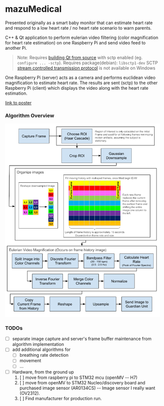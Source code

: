 # mazuMedical

Presented originally as a smart baby monitor that can estimate heart rate and respond to a low heart rate / no heart rate scenario to warn parents.

C++ & Qt application to perform eulerian video filtering (color magnification for heart rate estimation) on one Raspberry Pi and send video feed to another Pi.

> Note: Requires [building Qt from source](https://wiki.qt.io/Building_Qt_6_from_Git) with sctp enabled (eg. `configure ... -sctp`). Requires package(debian): `libsctp1-dev`
> SCTP [stream controlled transmission protocol](https://en.wikipedia.org/wiki/Stream_Control_Transmission_Protocol) is not available on Windows

One Raspberry Pi (server) acts as a camera and performs euclidean video magnification to estimate heart rate. The results are sent (sctp) to the other Raspberry Pi (client) which displays the video along with the heart rate estimation. 

[link to poster](./resources/imgs/MazuMedicalPoster.pdf)

### Algorithm Overview
![Algorithm overview](./resources/imgs/Poster_Camera_unit.png)

### TODOs
- [ ] separate image capture and server's frame buffer maintenance from algorithm implementation
- [ ] add additional algorithms for
  - [ ] breathing rate detection
  - [ ] movement
  - [ ] ...
- [ ] Hardware, from the ground up 
  1. [ ] move from raspberry pi to STM32 mcu (openMV -- H7)
  2. [ ] move from openMV to STM32 Nucleo/discovery board and purchased image sensor (AR0134CS) -- Image sensor I really want (OV2312).
  3. [ ] Find manufacturer for production run.

